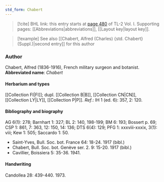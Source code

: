 ```yaml
---
std_form: Chabert
---
```


> [!cite] BHL link: this entry starts at [page 480](https://www.biodiversitylibrary.org/page/33120611) of TL-2 Vol. I.
> Supporting pages: [[Abbreviations|abbreviations]], [[Layout key|layout key]].

> [!example] See also [[Chabert, Alfred (Charles) {std. Chabert} (Suppl.)|second entry]] for this author

### Author

Chabert, Alfred (1836-1916), French military surgeon and botanist. 
**Abbreviated name**: *Chabert*

#### Herbarium and types

[[Collection FI|FI]]; dupl. [[Collection B|B]], [[Collection CN|CN]], [[Collection LY|LY]], [[Collection P|P]].
*Ref*.: IH 1 (ed. 6): 357, 2: 120.

#### Bibliography and biography

AG 6(1): 278; Barnhart 1: 327; BL 2: 140, 198-199; BM 6: 193; Bossert p. 69; CSP 1: 861, 7: 363, 12: 150, 14: 136; DTS 6(4): 129; PFG 1: xxxviii-xxxix, 3(1): viii; Kew 1: 505; Saccardo 1: 50.
- Saint-Yves, Bull. Soc. bot. France 64: 18-24. 1917 (bibl.)
- Chabert, Bull. Soc. bot. Genève ser. 2. 9: 15-20. 1917 (bibl.)
- Cavillier, Boissiera 5: 35-36. 1941.

#### Handwriting

Candollea 28: 439-440. 1973.

